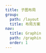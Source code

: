 ```yaml
---
title: 子图布局
group:
  path: /layout
  title: 布局方案
nav:
  title: Graphin
  path: /graphin
  order: 1
---
```

